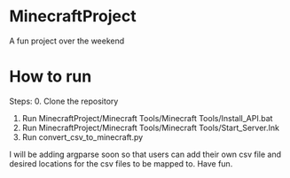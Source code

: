 # MinecraftProject
A fun project over the weekend

# How to run
Steps:
0. Clone the repository
1. Run MinecraftProject/Minecraft Tools/Minecraft Tools/Install_API.bat
2. Run MinecraftProject/Minecraft Tools/Minecraft Tools/Start_Server.Ink
3. Run convert_csv_to_minecraft.py

I will be adding argparse soon so that users can add their own csv file and desired locations for the csv files to be mapped to.
Have fun.
